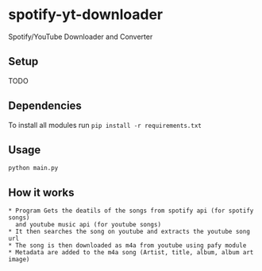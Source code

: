 # spotify-yt-downloader

Spotify/YouTube Downloader and Converter

## Setup

TODO

## Dependencies

To install all modules run `pip install -r requirements.txt`

## Usage

`python main.py`

## How it works

```
* Program Gets the deatils of the songs from spotify api (for spotify songs)  
  and youtube music api (for youtube songs)  
* It then searches the song on youtube and extracts the youtube song url
* The song is then downloaded as m4a from youtube using pafy module
* Metadata are added to the m4a song (Artist, title, album, album art image)
```
